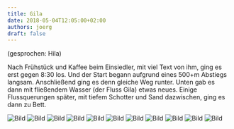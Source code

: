 ```yaml
---
title: Gila
date: 2018-05-04T12:05:00+02:00
authors: joerg
draft: false
---
```


(gesprochen: Hila)

Nach Frühstück und Kaffee beim Einsiedler, mit viel Text von ihm, ging es erst gegen 8:30 los. Und der Start begann aufgrund eines 500+m Abstiegs langsam. Anschließend ging es denn gleiche Weg runter. Unten gab es dann mit fließendem Wasser (der Fluss Gila) etwas neues. Einige Flussquerungen später, mit tiefem Schotter und Sand dazwischen, ging es dann zu Bett.


![Bild](/images/OI000152.jpg	"Bild")
![Bild](/images/OI000153.jpg	"Bild")
![Bild](/images/OI000154.jpg	"Bild")
![Bild](/images/OI000155.jpg	"Bild")
![Bild](/images/OI000156.jpg	"Bild")
![Bild](/images/OI000157.jpg	"Bild")
![Bild](/images/OI000158.jpg	"Bild")
![Bild](/images/OI000159.jpg	"Bild")
![Bild](/images/OI000160.jpg	"Bild")
![Bild](/images/OI000161.jpg	"Bild")
![Bild](/images/OI000162.jpg	"Bild")


